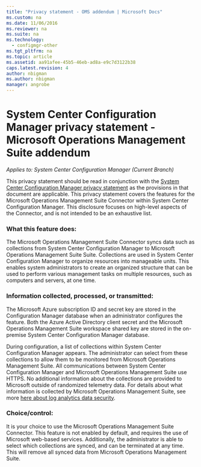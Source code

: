```yaml
---
title: "Privacy statement - OMS addendum | Microsoft Docs"
ms.custom: na
ms.date: 11/06/2016
ms.reviewer: na
ms.suite: na
ms.technology:
  - configmgr-other
ms.tgt_pltfrm: na
ms.topic: article
ms.assetid: aa91afee-45b5-46eb-ad8a-e9c7d3122b38
caps.latest.revision: 4
author: nbigmanms.author: nbigmanmanager: angrobe
---
```

# System Center Configuration Manager privacy statement - Microsoft Operations Management Suite addendum*Applies to: System Center Configuration Manager (Current Branch)*
This privacy statement should be read in conjunction with the [System Center Configuration Manager privacy statement](https://www.microsoft.com/en-us/privacystatement/SystemCenterConfigurationManager/Default.aspx) as the provisions in that document are applicable. This privacy statement covers the features for the Microsoft Operations Management Suite Connector within System Center Configuration Manager. This disclosure focuses on high-level aspects of the Connector, and is not intended to be an exhaustive list.

### **What this feature does:**
The Microsoft Operations Management Suite Connector syncs data such as collections from System Center Configuration Manager to Microsoft Operations Management Suite Suite. Collections are used in System Center Configuration Manager to organize resources into manageable units. This enables system administrators to create an organized structure that can be used to perform various management tasks on multiple resources, such as computers and servers, at one time.

### Information collected, processed, or transmitted:
The Microsoft Azure subscription ID and secret key are stored in the Configuration Manager database when an administrator configures the feature. Both the Azure Active Directory client secret and the Microsoft Operations Management Suite workspace shared key are stored in the on-premise System Center Configuration Manager database.

During configuration, a list of collections within System Center Configuration Manager appears. The administrator can select from these collections to allow them to be monitored from Microsoft Operations Management Suite. All communications between System Center Configuration Manager and Microsoft Operations Management Suite use HTTPS. No additional information about the collections are provided to Microsoft outside of randomized telemetry data. For details about what information is collected by Microsoft Operations Management Suite, see more [here about log analytics data security](https://azure.microsoft.com/en-us/documentation/articles/log-analytics-security/).

### Choice/control:
It is your choice to use the Microsoft Operations Management Suite Connector. This feature is not enabled by default, and requires the use of Microsoft web-based services. Additionally, the administrator is able to select which collections are synced, and can be terminated at any time. This will remove all synced data from Microsoft Operations Management Suite.
